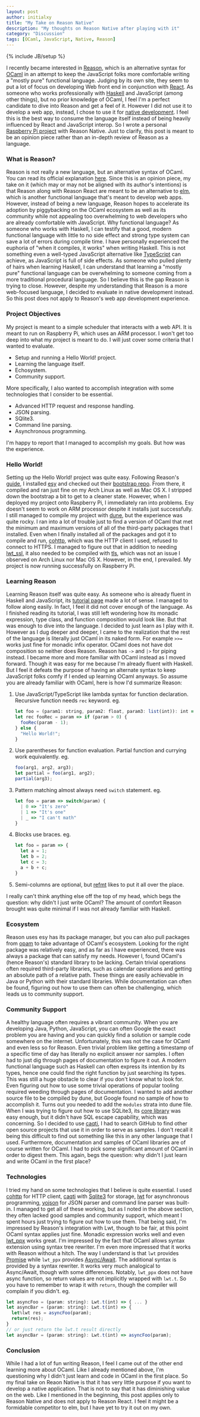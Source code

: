 ```yaml
---
layout: post
author: initialxy
title: "My Take on Reason Native"
description: "My thoughts on Reason Native after playing with it"
category: "Discussion"
tags: [OCaml, JavaScript, Native, Reason]
---
```

{% include JB/setup %}

I recently became interested in [Reason](https://reasonml.github.io/), which is an alternative syntax for [OCaml](https://ocaml.org/) in an attempt to keep the JavaScript folks more comfortable writing a "mostly pure" functional language. Judging by its own site, they seem to put a lot of focus on developing Web front end in conjunction with [React](https://reasonml.github.io/reason-react/). As someone who works professionally with [Haskell](https://www.haskell.org/) and JavaScript (among other things), but no prior knowledge of OCaml, I feel I'm a perfect candidate to dive into Reason and get a feel of it. However I did not use it to develop a web app, instead, I chose to use it for [native development](https://reasonml.github.io/docs/en/native). I feel this is the best way to consume the language itself instead of being heavily influenced by React and JavaScript interop. So I wrote a personal [Raspberry Pi project](https://github.com/initialxy/initialxy-frontpoint-scheduler) with Reason Native. Just to clarify, this post is meant to be an opinion piece rather than an in-depth review of Reason as a language.<!--more-->

### What is Reason?
Reason is not really a new language, but an alternative syntax of OCaml. You can read its official explanation [here](https://reasonml.github.io/docs/en/what-and-why). Since this is an opinion piece, my take on it (which may or may not be aligned with its author's intentions) is that Reason along with Reason React are meant to be an alternative to [elm](https://elm-lang.org/), which is another functional language that's meant to develop web apps. However, instead of being a new language, Reason hopes to accelerate its adoption by piggybacking on the OCaml ecosystem as well as its community while not appealing too overwhelming to web developers who are already comfortable with JavaScript. Why functional language? As someone who works with Haskell, I can testify that a good, modern functional language with little to no side effect and strong type system can save a lot of errors during compile time. I have personally experienced the euphoria of "when it compiles, it works" when writing Haskell. This is not something even a well-typed JavaScript alternative like [TypeScript](https://www.typescriptlang.org/) can achieve, as JavaScript is full of side effects. As someone who pulled plenty of hairs when learning Haskell, I can understand that learning a "mostly pure" functional language can be overwhelming to someone coming from a more traditional procedural language. So I believe this is the gap Reason is trying to close. However, despite my understanding that Reason is a more web-focused language, I decided to evaluate in native development instead. So this post does not apply to Reason's web app development experience.

### Project Objectives
My project is meant to a simple scheduler that interacts with a web API. It is meant to run on Raspberry Pi, which uses an ARM processor. I won't get too deep into what my project is meant to do. I will just cover some criteria that I wanted to evaluate.
* Setup and running a Hello World! project.
* Learning the language itself.
* Echosystem.
* Community support.

More specifically, I also wanted to accomplish integration with some technologies that I consider to be essential.
* Advanced HTTP request and response handling.
* JSON parsing.
* SQlite3.
* Command line parsing.
* Asynchronous programming.

I'm happy to report that I managed to accomplish my goals. But how was the experience.

### Hello World!
Setting up the Hello World! project was quite easy. Following Reason's [guide](https://reasonml.github.io/docs/en/quickstart-ocaml), I installed [esy](https://esy.sh/) and checked out their [bootstrap repo](https://github.com/esy-ocaml/hello-reason). From there, it compiled and ran just fine on my Arch Linux as well as Mac OS X. I stripped down the bootstrap a bit to get to a cleaner state. However, when I deployed my project onto Raspberry Pi, I immediately ran into problems. Esy doesn't seem to work on ARM processor despite it installs just successfully. I still managed to compile my project with [dune](https://dune.build/), but the experience was quite rocky. I ran into a lot of trouble just to find a version of OCaml that met the minimum and maximum versions of all of the third-party packages that I installed. Even when I finally installed all of the packages and got it to compile and run, [cohttp](https://github.com/mirage/ocaml-cohttp), which was the HTTP client I used, refused to connect to HTTPS. I managed to figure out that in addition to needing [lwt_ssl](https://github.com/ocsigen/lwt_ssl), it also needed to be compiled with [tls](https://opam.ocaml.org/packages/tls/), which was not an issue I observed on Arch Linux nor Mac OS X. However, in the end, I prevailed. My project is now running successfully on Raspberry Pi.

### Learning Reason
Learning Reason itself was quite easy. As someone who is already fluent in Haskell and JavaScript, its [tutorial page](https://reasonml.github.io/docs/en/overview) made a lot of sense. I managed to follow along easily. In fact, I feel it did not cover enough of the language. As I finished reading its tutorial, I was still left wondering how its monadic expression, type class, and function composition would look like. But that was enough to dive into the language. I decided to just learn as I play with it. However as I dug deeper and deeper, I came to the realization that the rest of the language is literally just OCaml in its naked form. For example `>>=` works just fine for monadic infix operator. OCaml does not have dot composition so neither does Reason. Reason has `->` and `|>` for piping instead. I became more and more familiar with OCaml instead as I moved forward. Though it was easy for me because I'm already fluent with Haskell. But I feel it defeats the purpose of having an alternate syntax to keep JavaScript folks comfy if I ended up learning OCaml anyways. So assume you are already familiar with OCaml, here is how I'd summarize Reason:
1. Use JavaScript/TypeScript like lambda syntax for function declaration. Recursive function needs `rec` keyword. eg.
    ```javascript
    let foo = (param1: string, param2: float, param3: list(int)): int => { ... }
    let rec fooRec = param => if (param > 0) {
      fooRec(param - 1);
    } else {
      "Hello World!";
    }
    ``` 
2. Use parentheses for function evaluation. Partial function and currying work equivalently. eg.
    ```javascript
    foo(arg1, arg2, arg3);
    let partial = foo(arg1, arg2);
    partial(arg3);
    ```
3. Pattern matching almost always need `switch` statement. eg.
    ```javascript
    let foo = param => switch(param) {
      | 0 => "It's zero"
      | 1 => "It's one"
      | _ => "I can't math"
    }
    ```
4. Blocks use braces. eg.
    ```javascript
    let foo = param => {
      let a = 1;
      let b = 2;
      let c = 3;
      a + b + c;
    }
    ```
5. Semi-columns are optional, but [refmt](https://github.com/reasonml/reason-cli) likes to put it all over the place. 

I really can't think anything else off the top of my head, which begs the question: why didn't I just write OCaml? The amount of comfort Reason brought was quite minimal if I was not already familiar with Haskell.

### Ecosystem
Reason uses esy has its package manager, but you can also pull packages from [opam](https://opam.ocaml.org/) to take advantage of OCaml's ecosystem. Looking for the right package was relatively easy, and as far as I have experienced, there was always a package that can satisfy my needs. However I, found OCaml's (hence Reason's) standard library to be lacking. Certain trivial operations often required third-party libraries, such as calendar operations and getting an absolute path of a relative path. These things are easily achievable in Java or Python with their standard libraries. While documentation can often be found, figuring out how to use them can often be challenging, which leads us to community support.

### Community Support
A healthy language often requires a vibrant community. When you are developing Java, Python, JavaScript, you can often Google the exact problem you are having and you can quickly find a solution or sample code somewhere on the internet. Unfortunately, this was not the case for OCaml and even less so for Reason. Even trivial problem like getting a timestamp of a specific time of day has literally no explicit answer nor samples. I often had to just dig through pages of documentation to figure it out. A modern functional language such as Haskell can often express its intention by its types, hence one could find the right function by just searching its types. This was still a huge obstacle to clear if you don't know what to look for. Even figuring out how to use some trivial operations of popular tooling required weeding through pages of documentation. I wanted to add another source file to be compiled by dune, but Google found no sample of how to accomplish it. Turns out you needed to add the `modules` strata into dune file. When I was trying to figure out how to use SQLite3, its [core library](https://github.com/mmottl/sqlite3-ocaml) was easy enough, but it didn't have SQL escape capability, which was concerning. So I decided to use [caqti](https://github.com/paurkedal/ocaml-caqti), I had to search GitHub to find other open source projects that use it in order to serve as samples. I don't recall it being this difficult to find out something like this in any other language that I used. Furthermore, documentation and samples of OCaml libraries are of course written for OCaml. I had to pick some significant amount of OCaml in order to digest them. This again, begs the question: why didn't I just learn and write OCaml in the first place?

### Technologies
I tried my hand on some technologies that I believe is quite essential. I used [cohttp](https://github.com/mirage/ocaml-cohttp) for HTTP client, [caqti](https://github.com/paurkedal/ocaml-caqti) with [Sqlite3](https://github.com/mmottl/sqlite3-ocaml) for storage, [lwt](https://github.com/ocsigen/lwt) for asynchronous programming, [yojson](https://github.com/ocaml-community/yojson) for JSON parser and command line parser was built-in. I managed to get all of these working, but as I noted in the above section, they often lacked good samples and community support, which meant I spent hours just trying to figure out how to use them. That being said, I'm impressed by Reason's integration with Lwt, though to be fair, at this point OCaml syntax applies just fine. Monadic expression works well and even [lwt_ppx](https://ocsigen.org/lwt/3.2.1/api/Ppx_lwt) works great. I'm impressed by the fact that OCaml allows syntax extension using syntax tree rewriter. I'm even more impressed that it works with Reason without a hitch. The way I understand is that `lwt` provides [Promise](https://developer.mozilla.org/en-US/docs/Web/JavaScript/Reference/Global_Objects/Promise) while `lwt_ppx` provides [Async/Await](https://developer.mozilla.org/en-US/docs/Web/JavaScript/Reference/Statements/async_function). The additional syntax is provided by a syntax rewriter. It works very much analogical to Async/Await, though with some differences. Notably, `lwt_ppx` does not have async function, so return values are not implicitly wrapped with `lwt.t`. So you have to remember to wrap it with `return`, though the compiler will complain if you didn't. eg.

```javascript
let asyncFoo = (param: string): Lwt.t(int) => { ... }
let asyncBar = (param: string): Lwt.t(int) => {
  let%lwt res = asyncFoo(param);
  return(res);
}
// or just return the lwt.t result directly
let asyncBar = (param: string): Lwt.t(int) => asyncFoo(param);
```

### Conclusion
While I had a lot of fun writing Reason, I feel I came out of the other end learning more about OCaml. Like I already mentioned above, I'm questioning why I didn't just learn and code in OCaml in the first place. So my final take on Reaon Native is that it has very little purpose if you want to develop a native application. That is not to say that it has diminishing value on the web. Like I mentioned in the beginning, this post applies only to Reason Native and does not apply to Reason React. I feel it might be a formidable competitor to elm, but I have yet to try it out on my own.